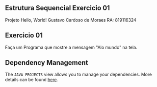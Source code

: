 ## Estrutura Sequencial Exercicio 01

Projeto Hello, World!
Gustavo Cardoso de Moraes RA: 819116324

## Exercicio 01 

Faça um Programa que mostre a mensagem "Alo mundo" na tela.

## Dependency Management

The `JAVA PROJECTS` view allows you to manage your dependencies. More details can be found [here](https://github.com/microsoft/vscode-java-dependency#manage-dependencies).
